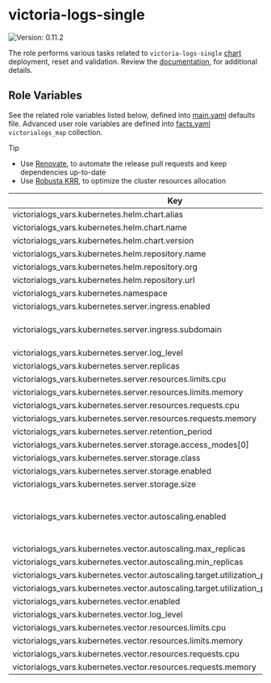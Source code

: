 # victoria-logs-single

![Version: 0.11.2](https://img.shields.io/badge/Version-0.11.2-informational?style=flat-square)

The role performs various tasks related to `victoria-logs-single` [chart](https://github.com/VictoriaMetrics/helm-charts/tree/victoria-logs-single-0.11.2/charts/victoria-logs-single) deployment, reset and validation. Review the [documentation](https://axivo.com/k3s-cluster/wiki/guide/configuration/roles/victorialogs), for additional details.

## Role Variables

See the related role variables listed below, defined into [main.yaml](./defaults/main.yaml) defaults file. Advanced user role variables are defined into [facts.yaml](./tasks/facts.yaml) `victorialogs_map` collection.

> [!TIP]
> - Use [Renovate](https://axivo.com/k3s-cluster/tutorials/handbook/tools/#renovate), to automate the release pull requests and keep dependencies up-to-date
> - Use [Robusta KRR](https://axivo.com/k3s-cluster/tutorials/handbook/tools/#robusta-krr), to optimize the cluster resources allocation

| Key | Type | Default | Description |
|-----|------|---------|-------------|
| victorialogs_vars.kubernetes.helm.chart.alias | string | `"vls"` |  |
| victorialogs_vars.kubernetes.helm.chart.name | string | `"victoria-logs-single"` |  |
| victorialogs_vars.kubernetes.helm.chart.version | string | `"v0.11.2"` |  |
| victorialogs_vars.kubernetes.helm.repository.name | string | `"helm-charts"` |  |
| victorialogs_vars.kubernetes.helm.repository.org | string | `"VictoriaMetrics"` |  |
| victorialogs_vars.kubernetes.helm.repository.url | string | `"https://victoriametrics.github.io"` |  |
| victorialogs_vars.kubernetes.namespace | string | `"kube-system"` |  |
| victorialogs_vars.kubernetes.server.ingress.enabled | bool | `true` |  |
| victorialogs_vars.kubernetes.server.ingress.subdomain | string | `"logs"` | See [documentation](https://axivo.com/k3s-cluster/tutorials/handbook/externaldns/#front-ends), for details |
| victorialogs_vars.kubernetes.server.log_level | string | `"WARN"` |  |
| victorialogs_vars.kubernetes.server.replicas | int | `1` |  |
| victorialogs_vars.kubernetes.server.resources.limits.cpu | string | `nil` |  |
| victorialogs_vars.kubernetes.server.resources.limits.memory | string | `"256Mi"` |  |
| victorialogs_vars.kubernetes.server.resources.requests.cpu | string | `"10m"` |  |
| victorialogs_vars.kubernetes.server.resources.requests.memory | string | `"256Mi"` |  |
| victorialogs_vars.kubernetes.server.retention_period | string | `"7d"` |  |
| victorialogs_vars.kubernetes.server.storage.access_modes[0] | string | `"ReadWriteOnce"` |  |
| victorialogs_vars.kubernetes.server.storage.class | string | `"longhorn"` |  |
| victorialogs_vars.kubernetes.server.storage.enabled | bool | `true` |  |
| victorialogs_vars.kubernetes.server.storage.size | string | `"5Gi"` |  |
| victorialogs_vars.kubernetes.vector.autoscaling.enabled | bool | `true` | If `false`, `replicas` value is set from `min_replicas` value |
| victorialogs_vars.kubernetes.vector.autoscaling.max_replicas | int | `3` |  |
| victorialogs_vars.kubernetes.vector.autoscaling.min_replicas | int | `1` |  |
| victorialogs_vars.kubernetes.vector.autoscaling.target.utilization_percentage.cpu | string | `nil` |  |
| victorialogs_vars.kubernetes.vector.autoscaling.target.utilization_percentage.memory | int | `80` |  |
| victorialogs_vars.kubernetes.vector.enabled | bool | `true` |  |
| victorialogs_vars.kubernetes.vector.log_level | string | `"warn"` |  |
| victorialogs_vars.kubernetes.vector.resources.limits.cpu | string | `nil` |  |
| victorialogs_vars.kubernetes.vector.resources.limits.memory | string | `"128Mi"` |  |
| victorialogs_vars.kubernetes.vector.resources.requests.cpu | string | `"10m"` |  |
| victorialogs_vars.kubernetes.vector.resources.requests.memory | string | `"128Mi"` |  |
